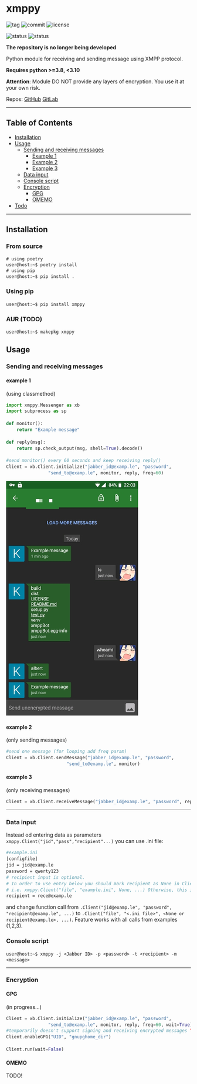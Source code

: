 # xmppy




![tag](https://img.shields.io/github/tag-date/aszadzinski/xmppy.svg)
![commit](https://img.shields.io/github/last-commit/aszadzinski/xmppy.svg)
![license](https://img.shields.io/github/license/aszadzinski/xmppy.svg)

![status](https://img.shields.io/badge/build-passing-green.svg?style=flat&logo=Linux) ![status](https://img.shields.io/badge/build-falling-red.svg?style=flat&logo=Windows)

**The repository is no longer being developed**

Python module for receiving and sending message using XMPP protocol.

**Requires python >=3.8, <3.10**

**Attention**: Module DO NOT provide any layers of encryption. You use it at your own risk.

Repos: [GitHub](https://github.com/aszadzinski/xmppy.git) [GitLab](https://gitlab.com/aszadzinski/xmppBot)

---

## Table of Contents

- [Installation](#Installation)
- [Usage](#Usage)
	- [Sending and receiving messages](Sending-and-receiving-messages)
		- [Example 1](#example-1)
		- [Example 2](#example-2)
		- [Example 3](#example-3)
	- [Data input](#Data-input)
	- [Console script](#Console-script)
	- [Encryption](#Encryption)
		- [GPG](#GPG)
		- [OMEMO](#OMEMO)
- [Todo](#Todo)

---

## Installation


### From source

```console
# using poetry
user@host:~$ poetry install 
# using pip
user@host:~$ pip install .
```

### Using pip

```console
user@host:~$ pip install xmppy
```

### AUR (TODO)

```console
user@host:~$ makepkg xmppy
```

## Usage

### Sending and receiving messages

#### example 1

(using classmethod)

```python
import xmppy.Messenger as xb
import subprocess as sp

def monitor():
	return "Example message"

def reply(msg):
	return sp.check_output(msg, shell=True).decode()

#send monitor() every 60 seconds and keep receiving reply()
Client = xb.Client.initialize("jabber_id@examp.le", "password",
				"send_to@examp.le", monitor, reply, freq=60)
 ```
![example 1](examples/pics/obscura1561838699874.jpg)

#### example 2

(only sending messages)

 ```python
#send one message (for looping add freq param)
Client = xb.Client.sendMessage("jabber_id@examp.le", "password",
 						"send_to@examp.le", monitor)
```

#### example 3

(only receiving messages)

  ```python
  Client = xb.Client.receiveMessage("jabber_id@examp.le", "password", reply)
   ```

---

### Data input

Instead od entering data as parameters `xmppy.Client("jid","pass","recipient"...)` you can use .ini file:

```bash
#example.ini
[configfile]
jid = jid@examp.le
password = qwerty123
# recipient input is optional.
# In order to use entry below you should mark recipient as None in Client constructor
# i.e. xmppy.Client("file", "example.ini", None, ...) Otherwise, this input will be ignored.
recipient = rece@examp.le
```

and change function call from `.Client("jid@examp.le", "password", "recipient@examp.le", ...)`  to `.Client("file", "<.ini file>", <None or recipient@examp.le>, ...)`. Feature works with all calls from examples (1,2,3).

### Console script

```console
user@host:~$ xmppy -j <Jabber ID> -p <password> -t <recipient> -m <message>
```

---

### Encryption

#### GPG

(in progress...)

```python
Client = xb.Client.initialize("jabber_id@examp.le", "password",
				"send_to@examp.le", monitor, reply, freq=60, wait=True)
#temporarily doesn't support signing and receiving encrypted messages TODO!
Client.enableGPG("UID", "gnupghome_dir")

Client.run(wait=False)
```

#### OMEMO

TODO!
